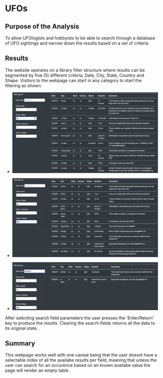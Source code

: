 # UFOs


## Purpose of the Analysis
To allow UFOlogists and hobbyists to be able to search through a database of UFO sightings and narrow down the results based on a set of criteria.

## Results
The website operates on a library filter structure where results can be segmented by five (5) different criteria; Date, City, State, Country and Shape. 
Visitors to the webpage can start in any category to start the filtering as shown:

* ![Screenshot](screenshots/city_filter.png)

* ![Screenshot](screenshots/shape_filter.png)

* ![Screenshot](screenshots/date_filter.png)

After selecting search field parameters the user presses the 'Enter/Return' key to produce the results.
Clearing the seacrh fields returns all the data to its original state . 

## Summary
This webpage works well with one caveat being that the user doesnt have a selectable index of all the availabe results per field, meaning that unless the user can search for an occurence based on an known availabe value the page will render an empty table . 